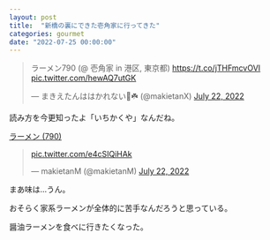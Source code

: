```yaml
---
layout: post
title:  "新橋の裏にできた壱角家に行ってきた"
categories: gourmet
date: "2022-07-25 00:00:00"
---
```


<blockquote class="twitter-tweet tw-align-center"><p lang="ja" dir="ltr">ラーメン790 (@ 壱角家 in 港区, 東京都) <a href="https://t.co/jTHFmcvOVI">https://t.co/jTHFmcvOVI</a> <a href="https://t.co/hewAQ7utGK">pic.twitter.com/hewAQ7utGK</a></p>&mdash; まきえたんははかれない🥦☘️ (@makietanX) <a href="https://twitter.com/makietanX/status/1550430313070854144?ref_src=twsrc%5Etfw">July 22, 2022</a></blockquote> <script async src="https://platform.twitter.com/widgets.js" charset="utf-8"></script>

読み方を今更知ったよ「いちかくや」なんだね。

<u>ラーメン (790)</u>

<blockquote class="twitter-tweet tw-align-center" data-conversation="none"><p lang="qme" dir="ltr"> <a href="https://t.co/e4cSIQiHAk">pic.twitter.com/e4cSIQiHAk</a></p>&mdash; makietanM (@makietanM) <a href="https://twitter.com/makietanM/status/1550433501131919360?ref_src=twsrc%5Etfw">July 22, 2022</a></blockquote> <script async src="https://platform.twitter.com/widgets.js" charset="utf-8"></script>

まあ味は...うん。

おそらく家系ラーメンが全体的に苦手なんだろうと思っている。

醤油ラーメンを食べに行きたくなった。
